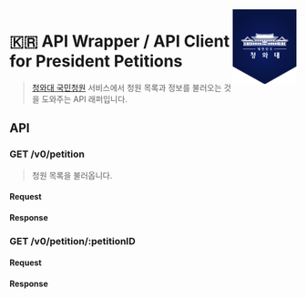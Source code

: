 <a href="https://github.com/junhoyeo/president-petitions-api">
  <img src="./docs/images/logo.png" align="right" width="112" height="131" />
</a>

# 🇰🇷 API Wrapper / API Client for President Petitions

> [청와대 국민청원](https://www1.president.go.kr/petitions) 서비스에서 청원 목록과 정보를 불러오는 것을 도와주는 API 래퍼입니다.

## API

### GET /v0/petition
> 청원 목록을 불러옵니다.

#### Request

#### Response

### GET /v0/petition/:petitionID

#### Request

#### Response
